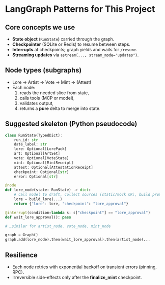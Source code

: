 # LangGraph Patterns for This Project

## Core concepts we use

- **State object** (`RunState`) carried through the graph.
- **Checkpointer** (SQLite or Redis) to resume between steps.
- **Interrupts** at checkpoints; graph yields and waits for `/resume`.
- **Streaming updates** via `astream(..., stream_mode="updates")`.

## Node types (subgraphs)

- Lore → Artist → Vote → Mint → (Attest)
- Each node:
  1. reads the needed slice from state,
  2. calls tools (MCP or model),
  3. validates output,
  4. returns a **pure** delta to merge into state.

## Suggested skeleton (Python pseudocode)

```python
class RunState(TypedDict):
    run_id: str
    date_label: str
    lore: Optional[LorePack]
    art: Optional[ArtSet]
    vote: Optional[VoteState]
    mint: Optional[MintReceipt]
    attest: Optional[AttestationReceipt]
    checkpoint: Optional[str]
    error: Optional[str]

@node
def lore_node(state: RunState) -> dict:
    # call model to draft, collect sources (static/mock OK), build prompt_seed
    lore = build_lore(...)
    return {"lore": lore, "checkpoint": "lore_approval"}

@interrupt(condition=lambda s: s["checkpoint"] == "lore_approval")
def wait_lore_approval(): pass

# …similar for artist_node, vote_node, mint_node

graph = Graph()
graph.add(lore_node).then(wait_lore_approval).then(artist_node)...
```

## Resilience

- Each node retries with exponential backoff on transient errors (pinning, RPC).
- Irreversible side-effects only after the **finalize_mint** checkpoint.


